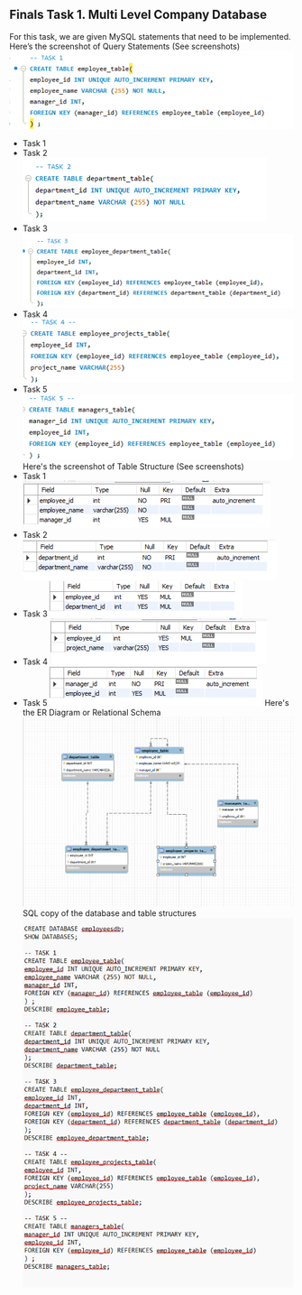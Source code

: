 ## Finals Task 1. Multi Level Company Database
For this task, we are given MySQL statements that need to be implemented.
Here’s the screenshot of Query Statements (See screenshots)
![Sample Output](images/t1.png)
- Task 1
- Task 2
![Sample Output](images/T2.png)
- Task 3
![Sample Output](images/T3.png)
- Task 4
![Sample Output](images/T4.png)
- Task 5
![Sample Output](images/T5.png)
Here's the screenshot of Table Structure (See screenshots)
- Task 1
![Sample Output](images/TAB1.png)
- Task 2
![Sample Output](images/TAB2.png)
- Task 3
![Sample Output](images/TAB3.png)
- Task 4
![Sample Output](images/TAB4.png)
- Task 5
![Sample Output](images/TAB5.png)
Here's the ER Diagram or Relational Schema
![Sample Output](images/EER.png)
SQL copy of the database and table structures
![Sample Output](images/CODE.png)
